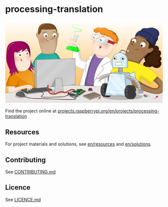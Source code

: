 # processing-translation

![processing-translation](banner.png)

Find the project online at [projects.raspberrypi.org/en/projects/processing-translation](https://projects.raspberrypi.org/en/projects/processing-translation)

## Resources
For project materials and solutions, see [en/resources](https://github.com/raspberrypilearning/processing-translation/tree/master/en/resources) and [en/solutions](https://github.com/raspberrypilearning/processing-translation/tree/master/en/solutions).

## Contributing
See [CONTRIBUTING.md](CONTRIBUTING.md)

## Licence
 See [LICENCE.md](LICENCE.md)